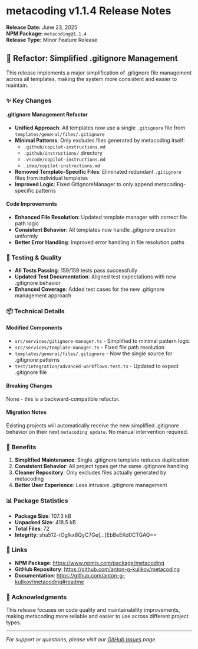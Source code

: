# metacoding v1.1.4 Release Notes

**Release Date:** June 23, 2025  
**NPM Package:** `metacoding@1.1.4`  
**Release Type:** Minor Feature Release

## 🔧 Refactor: Simplified .gitignore Management

This release implements a major simplification of .gitignore file management across all templates, making the system more consistent and easier to maintain.

### ✨ Key Changes

#### .gitignore Management Refactor

- **Unified Approach**: All templates now use a single `.gitignore` file from `templates/general/files/.gitignore`
- **Minimal Patterns**: Only excludes files generated by metacoding itself:
  - `.github/copilot-instructions.md`
  - `.github/instructions/` directory
  - `.vscode/copilot-instructions.md`
  - `.idea/copilot-instructions.md`
- **Removed Template-Specific Files**: Eliminated redundant `.gitignore` files from individual templates
- **Improved Logic**: Fixed GitIgnoreManager to only append metacoding-specific patterns

#### Code Improvements

- **Enhanced File Resolution**: Updated template manager with correct file path logic
- **Consistent Behavior**: All templates now handle .gitignore creation uniformly
- **Better Error Handling**: Improved error handling in file resolution paths

### 🧪 Testing & Quality

- **All Tests Passing**: 159/159 tests pass successfully
- **Updated Test Documentation**: Aligned test expectations with new .gitignore behavior
- **Enhanced Coverage**: Added test cases for the new .gitignore management approach

### 📦 Technical Details

#### Modified Components

- `src/services/gitignore-manager.ts` - Simplified to minimal pattern logic
- `src/services/template-manager.ts` - Fixed file path resolution
- `templates/general/files/.gitignore` - Now the single source for .gitignore patterns
- `test/integration/advanced-workflows.test.ts` - Updated to expect .gitignore file

#### Breaking Changes

None - this is a backward-compatible refactor.

#### Migration Notes

Existing projects will automatically receive the new simplified .gitignore behavior on their next `metacoding update`. No manual intervention required.

### 🚀 Benefits

1. **Simplified Maintenance**: Single .gitignore template reduces duplication
2. **Consistent Behavior**: All project types get the same .gitignore handling
3. **Cleaner Repository**: Only excludes files actually generated by metacoding
4. **Better User Experience**: Less intrusive .gitignore management

### 📊 Package Statistics

- **Package Size**: 107.3 kB
- **Unpacked Size**: 418.5 kB
- **Total Files**: 72
- **Integrity**: sha512-rOgIkx8QyC7Ge[...]EbBeEKd0CTGAQ==

### 🔗 Links

- **NPM Package**: https://www.npmjs.com/package/metacoding
- **GitHub Repository**: https://github.com/anton-g-kulikov/metacoding
- **Documentation**: https://github.com/anton-g-kulikov/metacoding#readme

### 🙏 Acknowledgments

This release focuses on code quality and maintainability improvements, making metacoding more reliable and easier to use across different project types.

---

_For support or questions, please visit our [GitHub Issues](https://github.com/anton-g-kulikov/metacoding/issues) page._
